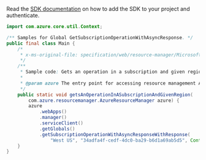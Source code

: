 Read the [SDK documentation](https://github.com/Azure/azure-sdk-for-java/blob/azure-resourcemanager_2.13.0/sdk/resourcemanager/azure-resourcemanager/README.md) on how to add the SDK to your project and authenticate.

```java
import com.azure.core.util.Context;

/** Samples for Global GetSubscriptionOperationWithAsyncResponse. */
public final class Main {
    /*
     * x-ms-original-file: specification/web/resource-manager/Microsoft.Web/stable/2021-03-01/examples/GetSubscriptionOperationWithAsyncResponse.json
     */
    /**
     * Sample code: Gets an operation in a subscription and given region.
     *
     * @param azure The entry point for accessing resource management APIs in Azure.
     */
    public static void getsAnOperationInASubscriptionAndGivenRegion(
        com.azure.resourcemanager.AzureResourceManager azure) {
        azure
            .webApps()
            .manager()
            .serviceClient()
            .getGlobals()
            .getSubscriptionOperationWithAsyncResponseWithResponse(
                "West US", "34adfa4f-cedf-4dc0-ba29-b6d1a69ab5d5", Context.NONE);
    }
}
```
